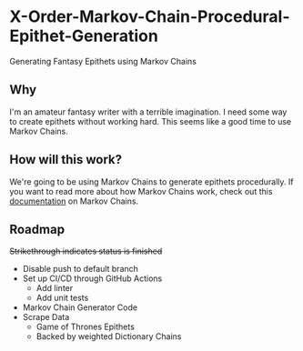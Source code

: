 # X-Order-Markov-Chain-Procedural-Epithet-Generation
Generating Fantasy Epithets using Markov Chains

## Why
I'm an amateur fantasy writer with a terrible imagination. I need some way to create epithets without working hard. This seems like a good time to use Markov Chains.

## How will this work?
We're going to be using Markov Chains to generate epithets procedurally. If you want to read more about how Markov Chains work, check out this [documentation](http://pcg.wikidot.com/pcg-algorithm:markov-chain) on Markov Chains.



## Roadmap 
~~Strikethrough indicates status is finished~~
- Disable push to default branch
- Set up CI/CD through GitHub Actions
	- Add linter 
	- Add unit tests
- Markov Chain Generator Code
- Scrape Data
	- Game of Thrones Epithets
	- Backed by weighted Dictionary Chains
